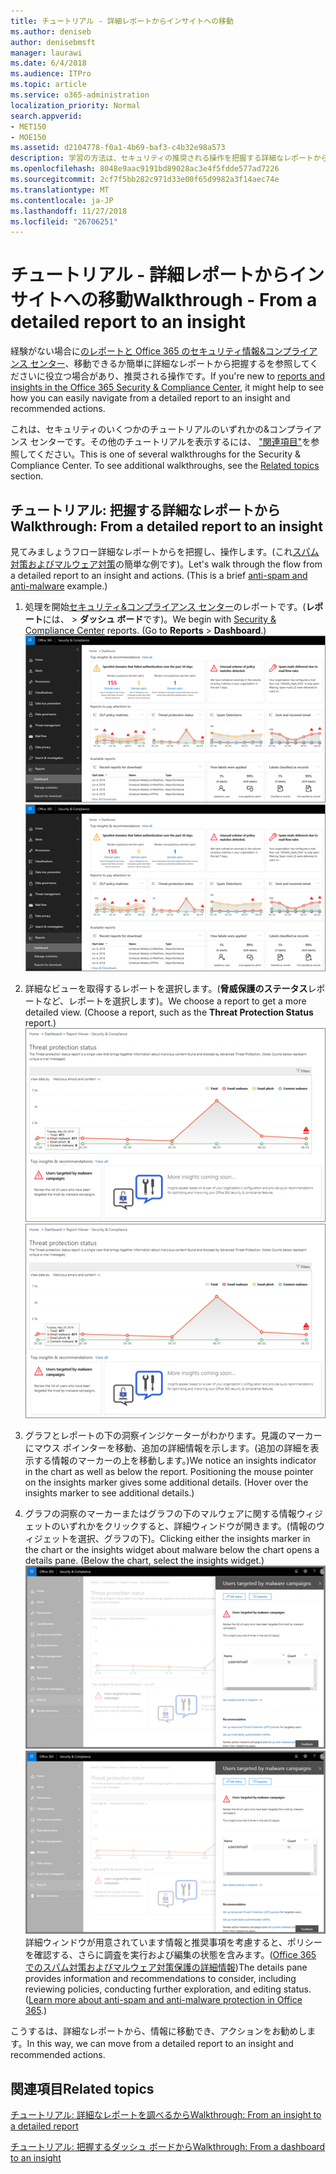 ```yaml
---
title: チュートリアル - 詳細レポートからインサイトへの移動
ms.author: deniseb
author: denisebmsft
manager: laurawi
ms.date: 6/4/2018
ms.audience: ITPro
ms.topic: article
ms.service: o365-administration
localization_priority: Normal
search.appverid:
- MET150
- MOE150
ms.assetid: d2104778-f0a1-4b69-baf3-c4b32e98a573
description: 学習の方法は、セキュリティの推奨される操作を把握する詳細なレポートから移動することができます&amp;コンプライアンス センターです。
ms.openlocfilehash: 8048e9aac9191bd89028ac3e4f5fdde577ad7226
ms.sourcegitcommit: 2cf7f5bb282c971d33e00f65d9982a3f14aec74e
ms.translationtype: MT
ms.contentlocale: ja-JP
ms.lasthandoff: 11/27/2018
ms.locfileid: "26706251"
---
```

# <a name="walkthrough---from-a-detailed-report-to-an-insight"></a><span data-ttu-id="3bada-103">チュートリアル - 詳細レポートからインサイトへの移動</span><span class="sxs-lookup"><span data-stu-id="3bada-103">Walkthrough - From a detailed report to an insight</span></span>

<span data-ttu-id="3bada-104">経験がない場合に[のレポートと Office 365 のセキュリティ情報&amp;コンプライアンス センター](reports-and-insights-in-security-and-compliance.md)、移動できるか簡単に詳細なレポートから把握するを参照してくださいに役立つ場合があり、推奨される操作です。</span><span class="sxs-lookup"><span data-stu-id="3bada-104">If you're new to [reports and insights in the Office 365 Security &amp; Compliance Center](reports-and-insights-in-security-and-compliance.md), it might help to see how you can easily navigate from a detailed report to an insight and recommended actions.</span></span> 
  
<span data-ttu-id="3bada-p101">これは、セキュリティのいくつかのチュートリアルのいずれかの&amp;コンプライアンス センターです。その他のチュートリアルを表示するには、 ["関連項目"](#related-topics)を参照してください。</span><span class="sxs-lookup"><span data-stu-id="3bada-p101">This is one of several walkthroughs for the Security &amp; Compliance Center. To see additional walkthroughs, see the [Related topics](#related-topics) section.</span></span> 
  
## <a name="walkthrough-from-a-detailed-report-to-an-insight"></a><span data-ttu-id="3bada-107">チュートリアル: 把握する詳細なレポートから</span><span class="sxs-lookup"><span data-stu-id="3bada-107">Walkthrough: From a detailed report to an insight</span></span>

<span data-ttu-id="3bada-p102">見てみましょうフロー詳細なレポートからを把握し、操作します。(これ[スパム対策およびマルウェア対策](anti-spam-and-anti-malware-protection.md)の簡単な例です)。</span><span class="sxs-lookup"><span data-stu-id="3bada-p102">Let's walk through the flow from a detailed report to an insight and actions. (This is a brief [anti-spam and anti-malware](anti-spam-and-anti-malware-protection.md) example.)</span></span> 
  
1. <span data-ttu-id="3bada-p103">処理を開始[セキュリティ&amp;コンプライアンス センター](https://security.microsoft.com)のレポートです。(**レポート**には、 \> **ダッシュ ボード**です)。</span><span class="sxs-lookup"><span data-stu-id="3bada-p103">We begin with [Security &amp; Compliance Center](https://security.microsoft.com) reports. (Go to **Reports** \> **Dashboard**.) </span></span><br/><span data-ttu-id="3bada-112">![セキュリティ&amp;コンプライアンス センターでは、レポートに移動\>ダッシュ ボード](media/68f3bb7c-b4f7-4cca-904b-478643a93c94.png)</span><span class="sxs-lookup"><span data-stu-id="3bada-112">![In the Security &amp; Compliance Center, go to Reports \> Dashboard](media/68f3bb7c-b4f7-4cca-904b-478643a93c94.png)</span></span>
  
2. <span data-ttu-id="3bada-p104">詳細なビューを取得するレポートを選択します。(**脅威保護のステータス**レポートなど、レポートを選択します)。</span><span class="sxs-lookup"><span data-stu-id="3bada-p104">We choose a report to get a more detailed view. (Choose a report, such as the **Threat Protection Status** report.)</span></span><br/><span data-ttu-id="3bada-115">![脅威保護の状態のレポート情報を表示](media/f47d7dbd-816a-47ba-b8db-53919fbed192.png)</span><span class="sxs-lookup"><span data-stu-id="3bada-115">![Threat Protection Status report showing insights](media/f47d7dbd-816a-47ba-b8db-53919fbed192.png)</span></span>
  
3. <span data-ttu-id="3bada-p105">グラフとレポートの下の洞察インジケーターがわかります。見識のマーカーにマウス ポインターを移動、追加の詳細情報を示します。(追加の詳細を表示する情報のマーカーの上を移動します。)</span><span class="sxs-lookup"><span data-stu-id="3bada-p105">We notice an insights indicator in the chart as well as below the report. Positioning the mouse pointer on the insights marker gives some additional details. (Hover over the insights marker to see additional details.)</span></span>
    
4. <span data-ttu-id="3bada-p106">グラフの洞察のマーカーまたはグラフの下のマルウェアに関する情報ウィジェットのいずれかをクリックすると、詳細ウィンドウが開きます。(情報のウィジェットを選択、グラフの下)。</span><span class="sxs-lookup"><span data-stu-id="3bada-p106">Clicking either the insights marker in the chart or the insights widget about malware below the chart opens a details pane. (Below the chart, select the insights widget.)</span></span><br/><span data-ttu-id="3bada-121">![マルウェアについての洞察力の詳細](media/2c8bccc5-ca4e-4bb9-ad4c-55fcee0535b7.png)</span><span class="sxs-lookup"><span data-stu-id="3bada-121">![Details for insights about malware](media/2c8bccc5-ca4e-4bb9-ad4c-55fcee0535b7.png)</span></span><br/><span data-ttu-id="3bada-p107">詳細ウィンドウが用意されています情報と推奨事項を考慮すると、ポリシーを確認する、さらに調査を実行および編集の状態を含みます。([Office 365 でのスパム対策およびマルウェア対策保護の詳細情報](anti-spam-and-anti-malware-protection.md))</span><span class="sxs-lookup"><span data-stu-id="3bada-p107">The details pane provides information and recommendations to consider, including reviewing policies, conducting further exploration, and editing status. ([Learn more about anti-spam and anti-malware protection in Office 365](anti-spam-and-anti-malware-protection.md).)</span></span>
    
<span data-ttu-id="3bada-124">こうするは、詳細なレポートから、情報に移動でき、アクションをお勧めします。</span><span class="sxs-lookup"><span data-stu-id="3bada-124">In this way, we can move from a detailed report to an insight and recommended actions.</span></span> 
  
## <a name="related-topics"></a><span data-ttu-id="3bada-125">関連項目</span><span class="sxs-lookup"><span data-stu-id="3bada-125">Related topics</span></span>

[<span data-ttu-id="3bada-126">チュートリアル: 詳細なレポートを調べるから</span><span class="sxs-lookup"><span data-stu-id="3bada-126">Walkthrough: From an insight to a detailed report</span></span>](from-an-insight-to-a-detailed-report.md)
  
[<span data-ttu-id="3bada-127">チュートリアル: 把握するダッシュ ボードから</span><span class="sxs-lookup"><span data-stu-id="3bada-127">Walkthrough: From a dashboard to an insight</span></span>](from-a-dashboard-to-an-insight.md)
  


